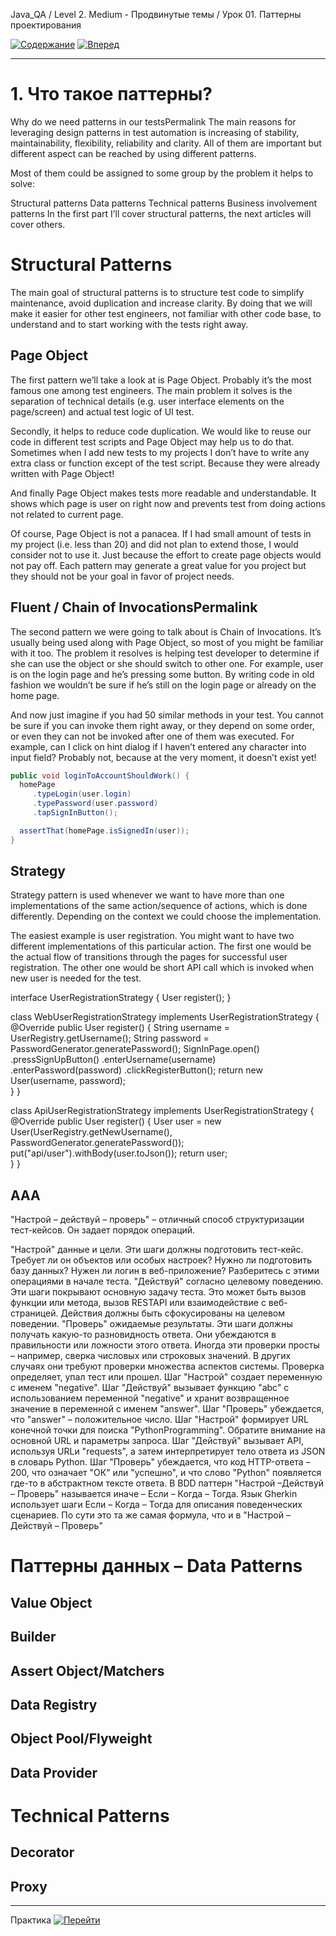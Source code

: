 Java_QA / Level 2. Medium - Продвинутые темы / Урок 01. Паттерны проектирования

[![Содержание](https://img.shields.io/badge/-%D0%A1%D0%BE%D0%B4%D0%B5%D1%80%D0%B6%D0%B0%D0%BD%D0%B8%D0%B5-purple)](README.md)
[![Вперед](https://img.shields.io/badge/-%D0%92%D0%BF%D0%B5%D1%80%D0%B5%D0%B4-brightgreen)](2.%20Практика.md)

***

# 1. Что такое паттерны?

Why do we need patterns in our testsPermalink
The main reasons for leveraging design patterns in test automation is increasing of stability, maintainability, flexibility, reliability and clarity. All of them are important but different aspect can be reached by using different patterns.

Most of them could be assigned to some group by the problem it helps to solve:

Structural patterns
Data patterns
Technical patterns
Business involvement patterns
In the first part I’ll cover structural patterns, the next articles will cover others.

# Structural Patterns
The main goal of structural patterns is to structure test code to simplify maintenance, avoid duplication and increase clarity. By doing that we will make it easier for other test engineers, not familiar with other code base, to understand and to start working with the tests right away.

## Page Object

The first pattern we’ll take a look at is Page Object. Probably it’s the most famous one among test engineers. The main problem it solves is the separation of technical details (e.g. user interface elements on the page/screen) and actual test logic of UI test.

Secondly, it helps to reduce code duplication. We would like to reuse our code in different test scripts and Page Object may help us to do that. Sometimes when I add new tests to my projects I don’t have to write any extra class or function except of the test script. Because they were already written with Page Object!

And finally Page Object makes tests more readable and understandable. It shows which page is user on right now and prevents test from doing actions not related to current page.

Of course, Page Object is not a panacea. If I had small amount of tests in my project (i.e. less than 20) and did not plan to extend those, I would consider not to use it. Just because the effort to create page objects would not pay off. Each pattern may generate a great value for you project but they should not be your goal in favor of project needs.

## Fluent / Chain of InvocationsPermalink

The second pattern we were going to talk about is Chain of Invocations. It’s usually being used along with Page Object, so most of you might be familiar with it too. The problem it resolves is helping test developer to determine if she can use the object or she should switch to other one. For example, user is on the login page and he’s pressing some button. By writing code in old fashion we wouldn’t be sure if he’s still on the login page or already on the home page.

And now just imagine if you had 50 similar methods in your test. You cannot be sure if you can invoke them right away, or they depend on some order, or even they can not be invoked after one of them was executed. For example, can I click on hint dialog if I haven’t entered any character into input field? Probably not, because at the very moment, it doesn’t exist yet!

```java
public void loginToAccountShouldWork() {
  homePage
     .typeLogin(user.login)
     .typePassword(user.password)
     .tapSignInButton();

  assertThat(homePage.isSignedIn(user));  
}
```

## Strategy

Strategy pattern is used whenever we want to have more than one implementations of the same action/sequence of actions, which is done differently. Depending on the context we could choose the implementation.

The easiest example is user registration. You might want to have two different implementations of this particular action. The first one would be the actual flow of transitions through the pages for successful user registration. The other one would be short API call which is invoked when new user is needed for the test.

interface UserRegistrationStrategy {
User register();
}

class WebUserRegistrationStrategy
implements UserRegistrationStrategy {
@Override
public User register() {
String username = UserRegistry.getUsername();
String password = PasswordGenerator.generatePassword();
SignInPage.open()
.pressSignUpButton()
.enterUsername(username)
.enterPassword(password)
.clickRegisterButton();
return new User(username, password);   
}
}

class ApiUserRegistrationStrategy
implements UserRegistrationStrategy {
@Override
public User register() {
User user = new User(UserRegistry.getNewUsername(), PasswordGenerator.generatePassword());
put("api/user").withBody(user.toJson());
return user;   
}
}

## AAA

"Настрой – действуй – проверь" – отличный способ структуризации тест-кейсов. Он задает порядок операций.

"Настрой" данные и цели. Эти шаги должны подготовить тест-кейс. Требует ли он объектов или особых настроек? Нужно ли подготовить базу данных? Нужен ли логин в веб-приложение? Разберитесь с этими операциями в начале теста.
"Действуй" согласно целевому поведению. Эти шаги покрывают основную задачу теста. Это может быть вызов функции или метода, вызов RESTAPI или взаимодействие с веб-страницей. Действия должны быть сфокусированы на целевом поведении.
"Проверь" ожидаемые результаты. Эти шаги должны получать какую-то разновидность ответа. Они убеждаются в правильности или ложности этого ответа. Иногда эти проверки просты – например, сверка числовых или строковых значений. В других случаях они требуют проверки множества аспектов системы. Проверка определяет, упал тест или прошел.
Шаг "Настрой" создает переменную с именем "negative".
Шаг "Действуй" вызывает функцию "abc" с использованием переменной "negative" и хранит возвращенное значение в переменной с именем "answer".
Шаг "Проверь" убеждается, что "answer" – положительное число.
Шаг "Настрой" формирует URL конечной точки для поиска "PythonProgramming". Обратите внимание на основной URL и параметры запроса.
Шаг "Действуй" вызывает API, используя URLи "requests", а затем интерпретирует тело ответа из JSON в словарь Python.
Шаг "Проверь" убеждается, что код HTTP-ответа – 200, что означает "ОК" или "успешно", и что слово "Python" появляется где-то в абстрактном тексте ответа.
В BDD паттерн "Настрой –Действуй – Проверь" называется иначе – Если – Когда – Тогда. Язык Gherkin использует шаги Если – Когда – Тогда для описания поведенческих сценариев. По сути это та же самая формула, что и в "Настрой – Действуй – Проверь"

# Паттерны данных – Data Patterns

## Value Object

## Builder

## Assert Object/Matchers

## Data Registry

## Object Pool/Flyweight

## Data Provider

# Technical Patterns

## Decorator

## Proxy



***

Практика [![Перейти](https://img.shields.io/badge/-%D0%9F%D0%B5%D1%80%D0%B5%D0%B9%D1%82%D0%B8-blue)](2.%20Практика.md)